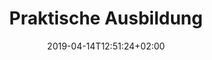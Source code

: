 ---
title: "Praktische Ausbildung"
date: 2019-04-14T12:51:24+02:00
draft: false
url: /flugschule/ausbildung/praktische-ausbildung
image: /img/news/test.jpg
description: >
  In den Theorieräumen der MFGT erwerben Sie das nötige Wissen in Fächern wie z.B Navigation, Flugzeugkenntnisse und Meteorologie. Der modulare Kursaufbau ermöglich jederzeit den Einstieg bei Beginn eines neuen Kurses.
---
